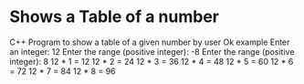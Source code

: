 # Shows a Table of a number
C++ Program to show a table of a given number by user
Ok
example
Enter an integer: 12
Enter the range (positive integer): -8
Enter the range (positive integer): 8
12 * 1 = 12 
12 * 2 = 24 
12 * 3 = 36 
12 * 4 = 48 
12 * 5 = 60 
12 * 6 = 72 
12 * 7 = 84 
12 * 8 = 96 
